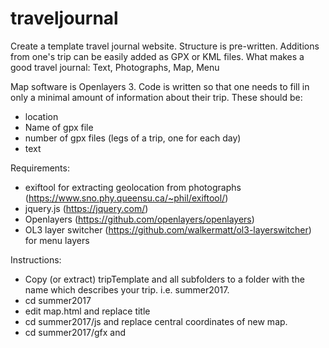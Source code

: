 # traveljournal
Create a template travel journal website. Structure is pre-written. Additions from one's trip can be easily added as 
GPX or KML files.
What makes a good travel journal: Text, Photographs, Map, Menu 

Map software is Openlayers 3. Code is written so that one needs to fill in only a minimal amount of information
about their trip. These should be:
- location
- Name of gpx file
- number of gpx files (legs of a trip, one for each day)
- text

Requirements:
- exiftool for extracting geolocation from photographs (https://www.sno.phy.queensu.ca/~phil/exiftool/)
- jquery.js (https://jquery.com/)
- Openlayers (https://github.com/openlayers/openlayers)
- OL3 layer switcher (https://github.com/walkermatt/ol3-layerswitcher) for menu layers

Instructions: 
- Copy (or extract) tripTemplate and all subfolders to a folder with the name which describes your trip.
i.e. summer2017. 
- cd summer2017 
- edit map.html and replace title 
- cd summer2017/js and replace central coordinates of new map.
- cd summer2017/gfx and 